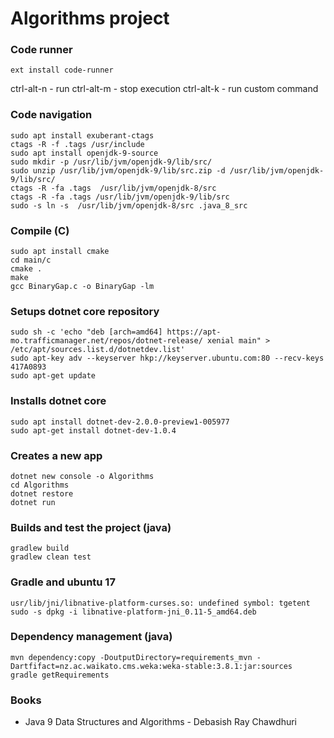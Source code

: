 # Algorithms project
### Code runner
```
ext install code-runner
```
ctrl-alt-n - run
ctrl-alt-m - stop execution
ctrl-alt-k - run custom command


### Code navigation
```
sudo apt install exuberant-ctags
ctags -R -f .tags /usr/include
sudo apt install openjdk-9-source
sudo mkdir -p /usr/lib/jvm/openjdk-9/lib/src/
sudo unzip /usr/lib/jvm/openjdk-9/lib/src.zip -d /usr/lib/jvm/openjdk-9/lib/src/
ctags -R -fa .tags  /usr/lib/jvm/openjdk-8/src
ctags -R -fa .tags /usr/lib/jvm/openjdk-9/lib/src
sudo -s ln -s  /usr/lib/jvm/openjdk-8/src .java_8_src
```

### Compile  (C)
```
sudo apt install cmake
cd main/c
cmake .
make
gcc BinaryGap.c -o BinaryGap -lm
```

### Setups dotnet core repository
```
sudo sh -c 'echo "deb [arch=amd64] https://apt-mo.trafficmanager.net/repos/dotnet-release/ xenial main" > /etc/apt/sources.list.d/dotnetdev.list'
sudo apt-key adv --keyserver hkp://keyserver.ubuntu.com:80 --recv-keys 417A0893
sudo apt-get update
```

### Installs dotnet core
```
sudo apt install dotnet-dev-2.0.0-preview1-005977
sudo apt-get install dotnet-dev-1.0.4
```

### Creates a new app
```
dotnet new console -o Algorithms
cd Algorithms
dotnet restore
dotnet run
```
### Builds and test the project (java)
```
gradlew build
gradlew clean test
```
### Gradle and ubuntu 17

```
usr/lib/jni/libnative-platform-curses.so: undefined symbol: tgetent
sudo -s dpkg -i libnative-platform-jni_0.11-5_amd64.deb
```

### Dependency management (java)
```
mvn dependency:copy -DoutputDirectory=requirements_mvn -Dartfifact=nz.ac.waikato.cms.weka:weka-stable:3.8.1:jar:sources
gradle getRequirements
```

### Books

* Java 9 Data Structures and Algorithms - Debasish Ray Chawdhuri